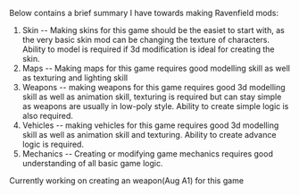 Below contains a brief summary I have towards making Ravenfield mods:
1. Skin -- Making skins for this game should be the easiet to start with, as the very basic skin mod can be changing the texture of characters. Ability to model is required if 3d modification is ideal for creating the skin.
2. Maps -- Making maps for this game requires good modelling skill as well as texturing and lighting skill
3. Weapons -- making weapons for this game requires good 3d modelling skill as well as animation skill, texturing is required but can stay simple as weapons are usually in low-poly style. Ability to create simple logic is also required.
4. Vehicles -- making vehicles for this game requires good 3d modelling skill as well as animation skill and texturing. Ability to create advance logic is required.
5. Mechanics -- Creating or modifying game mechanics requires good understanding of all basic game logic.

Currently working on creating an weapon(Aug A1) for this game
